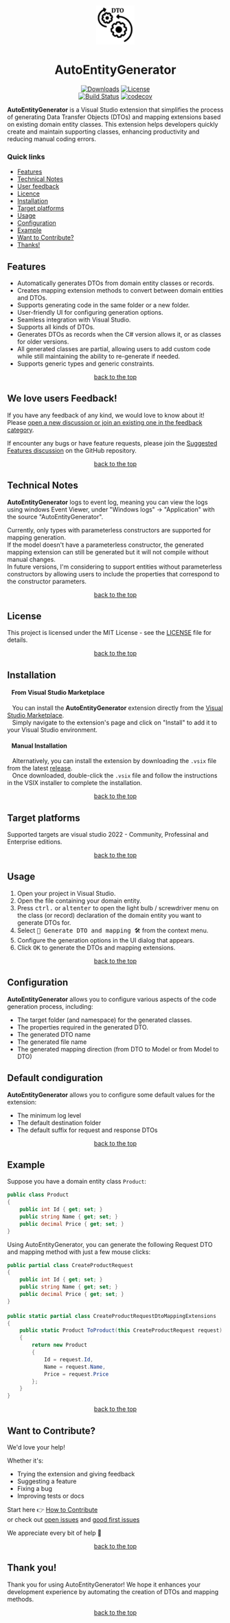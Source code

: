 <div align="center">
  <img  src="/AutoEntityGenerator.Manifest/AutoEntityGenerator.png" />

# AutoEntityGenerator


[![Downloads](https://img.shields.io/visual-studio-marketplace/d/zoharpeled.AutoEntityGenerator)](https://marketplace.visualstudio.com/items?itemName=ZoharPeled.AutoEntityGenerator)
[![License](https://img.shields.io/badge/license-MIT-blue.svg)](LICENSE)  
[![Build Status](https://github.com/Peled-Zohar/AutoEntityGenerator/actions/workflows/BuildAndTest.yml/badge.svg)](https://github.com/Peled-Zohar/AutoEntityGenerator/actions/workflows/BuildAndTest.yml/badge.svg) 
[![codecov](https://codecov.io/gh/Peled-Zohar/AutoEntityGenerator/graph/badge.svg?token=H3FNKNP6EL)](https://codecov.io/gh/Peled-Zohar/AutoEntityGenerator)  

</div>

**AutoEntityGenerator** is a Visual Studio extension that simplifies the process of generating Data Transfer Objects (DTOs) and mapping extensions based on existing domain entity classes.
This extension helps developers quickly create and maintain supporting classes, enhancing productivity and reducing manual coding errors.

### Quick links

- [Features](#features)
- [Technical Notes](#technical-notes)
- [User feedback](#we-love-users-feedback)
- [Licence](#license)
- [Installation](#installation)
- [Target platforms](#target-platforms)
- [Usage](#usage)
- [Configuration](#configuration)
- [Example](#example)
- [Want to Contribute?](#want-to-contribute)
- [Thanks!](#thank-you)

## Features

- Automatically generates DTOs from domain entity classes or records.
- Creates mapping extension methods to convert between domain entities and DTOs.
- Supports generating code in the same folder or a new folder.
- User-friendly UI for configuring generation options.
- Seamless integration with Visual Studio.
- Supports all kinds of DTOs.
- Generates DTOs as records when the C# version allows it, or as classes for older versions.
- All generated classes are partial, allowing users to add custom code while still maintaining the ability to re-generate if needed.
- Supports generic types and generic constraints.

<div align="center">
  
  [back to the top](#autoentitygenerator)
  
</div>

## We love users Feedback!

If you have any feedback of any kind, we would love to know about it!  
Please [open a new discussion or join an existing one in the feedback category](https://github.com/Peled-Zohar/AutoEntityGenerator/discussions/categories/user-feedback).

If encounter any bugs or have feature requests, 
please join the [Suggested Features discussion]([https://github.com/Peled-Zohar/AutoEntityGenerator/discussions](https://github.com/Peled-Zohar/AutoEntityGenerator/discussions/16)) on the GitHub repository.

<div align="center">
  
  [back to the top](#autoentitygenerator)
  
</div>

## Technical Notes

**AutoEntityGenerator** logs to event log, meaning you can view the logs using windows Event Viewer, under "Windows logs" -> "Application" with the source "AutoEntityGenerator".

Currently, only types with parameterless constructors are supported for mapping generation.  
If the model doesn't have a parameterless constructor, the generated mapping extension can still be generated but it will not compile without manual changes.  
In future versions, I'm considering to support entities without parameterless constructors by allowing users to include the properties that correspond to the constructor parameters.  

<div align="center">
  
  [back to the top](#autoentitygenerator)
  
</div>

## License

This project is licensed under the MIT License - see the [LICENSE](/AutoEntityGenerator.Manifest/LICENSE.txt) file for details.

<div align="center">
  
  [back to the top](#autoentitygenerator)
  
</div>

## Installation

#### &nbsp;&nbsp; From Visual Studio Marketplace

&nbsp;&nbsp; You can install the **AutoEntityGenerator** extension directly from the [Visual Studio Marketplace](https://marketplace.visualstudio.com/items?itemName=ZoharPeled.AutoEntityGenerator).  
&nbsp;&nbsp; Simply navigate to the extension's page and click on "Install" to add it to your Visual Studio environment.

#### &nbsp;&nbsp; Manual Installation

&nbsp;&nbsp; Alternatively, you can install the extension by downloading the `.vsix` file from the latest [release](https://github.com/Peled-Zohar/AutoEntityGenerator/releases).  
&nbsp;&nbsp; Once downloaded, double-click the `.vsix` file and follow the instructions in the VSIX installer to complete the installation.

<div align="center">
  
  [back to the top](#autoentitygenerator)
  
</div>

## Target platforms

Supported targets are visual studio 2022 - Community, Professinal and Enterprise editions.  

<div align="center">
  
  [back to the top](#autoentitygenerator)
  
</div>

## Usage

1. Open your project in Visual Studio.
2. Open the file containing your domain entity.
3. Press <kbd>ctrl</kbd><kbd>.</kbd> or <kbd>alt</kbd><kbd>enter</kbd> to open the light bulb / screwdriver menu on the class (or record) declaration of the domain entity you want to generate DTOs for.
5. Select <kbd>🔧 Generate DTO and mapping 🛠️</kbd> from the context menu.
6. Configure the generation options in the UI dialog that appears.
7. Click <kbd>OK</kbd> to generate the DTOs and mapping extensions.

<div align="center">
  
  [back to the top](#autoentitygenerator)
  
</div>

## Configuration

**AutoEntityGenerator** allows you to configure various aspects of the code generation process, including:

- The target folder (and namespace) for the generated classes.
- The properties required in the generated DTO.
- The generated DTO name
- The generated file name
- The generated mapping direction (from DTO to Model or from Model to DTO)

## Default condiguration

**AutoEntityGenerator** allows you to configure some default values for the extension:

- The minimum log level
- The default destination folder
- The default suffix for request and response DTOs

<div align="center">
  
  [back to the top](#autoentitygenerator)
  
</div>

## Example

Suppose you have a domain entity class `Product`:

```csharp
public class Product
{
    public int Id { get; set; }
    public string Name { get; set; }
    public decimal Price { get; set; }
}
```
Using AutoEntityGenerator, you can generate the following Request DTO and mapping method with just a few mouse clicks:

```csharp
public partial class CreateProductRequest
{
    public int Id { get; set; }
    public string Name { get; set; }
    public decimal Price { get; set; }
}

public static partial class CreateProductRequestDtoMappingExtensions
{
    public static Product ToProduct(this CreateProductRequest request)
    {
        return new Product
        {
            Id = request.Id,
            Name = request.Name,
            Price = request.Price
        };
    }
}
```
<div align="center">
  
  [back to the top](#autoentitygenerator)
  
</div>

## Want to Contribute?

We'd love your help!

Whether it's:
- Trying the extension and giving feedback
- Suggesting a feature
- Fixing a bug
- Improving tests or docs

Start here 👉 [How to Contribute](https://github.com/Peled-Zohar/AutoEntityGenerator/blob/main/.github/CONTRIBUTING.md)  
or check out [open issues](https://github.com/Peled-Zohar/AutoEntityGenerator/issues) and [good first issues](https://github.com/Peled-Zohar/AutoEntityGenerator/issues?q=is%3Aopen+is%3Aissue+label%3A%22good+first+issue%22)

We appreciate every bit of help 💙

<div align="center">
  
  [back to the top](#autoentitygenerator)
  
</div>

## Thank you!

Thank you for using AutoEntityGenerator! We hope it enhances your development experience by automating the creation of DTOs and mapping methods.

<div align="center">
  
  [back to the top](#autoentitygenerator)
  
</div>
